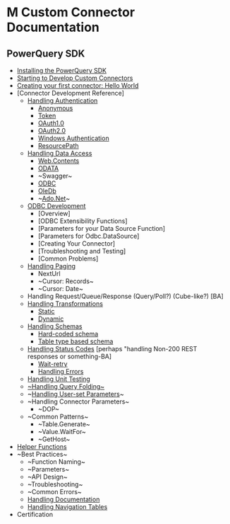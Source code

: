 # M Custom Connector Documentation

## PowerQuery SDK

* [Installing the PowerQuery SDK](InstallingSDK.md)
* [Starting to Develop Custom Connectors](StartingToDevelopCustomConnectors.md)
* [Creating your first connector: Hello World](CreatingFirstConnector.md)
* [Connector Development Reference]
    * [Handling Authentication](HandlingAuthentication.md)
    	* [Anonymous](ImplicitAuthentication.md)
    	* [Token](KeyAuthentication.md)
    	* [OAuth1.0](OAuth1.0Authentication.md)
    	* [OAuth2.0](OAuth2.0Authentication.md)
        * [Windows Authentication](WindowsAuthentication.md)
        * [ResourcePath](ResourcePath.md)
    * [Handling Data Access](HandlingDataAccess.md)
    	* [Web.Contents](Web.Contents.md)
    	* [ODATA](Odata.Feed.md)
    	* ~Swagger~
    	* [ODBC](Odbc.DataSource.md)
        * [OleDb](OleDb.DataSource.md)
        * ~[Ado.Net](AdoDotNet.DataSource.md)~
    * [ODBC Development](odbc.md)
        * [Overview]
        * [ODBC Extensibility Functions]
        * [Parameters for your Data Source Function]
        * [Parameters for Odbc.DataSource]
        * [Creating Your Connector]
        * [Troubleshooting and Testing]
        * [Common Problems]
    * [Handling Paging](HandlingPaging.md)
    	* NextUrl
    	* ~Cursor: Records~
    	* ~Cursor: Date~
    * Handling Request/Queue/Response (Query/Poll?) (Cube-like?) [BA]
    * [Handling Transformations](Transformations.md)
    	* [Static](Transformations.md#static-transformations)
    	* [Dynamic](Transformations.md#dynamic-transformations)
    * [Handling Schemas](HandlingSchema.md)
    	* [Hard-coded schema](HandlingSchema.md#simple-hardcoded-approach)
    	* [Table type based schema](HandlingSchema.md#sophisticated-approach)
    * [Handling Status Codes](HandlingStatusCodes.md) [perhaps "handling Non-200 REST responses or something-BA]
    	* [Wait-retry](WaitRetry.md)
    	* [Handling Errors](HandlingErrors.md)
    * [Handling Unit Testing](HandlingUnitTesting.md)
    * [~Handling Query Folding~](HandlingQueryFolding.md)
    * ~[Handling User-set Parameters](HandlingParameters.md)~
    * ~Handling Connector Parameters~
    	* ~DOP~
    * ~Common Patterns~
    	* ~Table.Generate~
    	* ~Value.WaitFor~
    	* ~GetHost~
* [Helper Functions](helper-functions.md)
* ~Best Practices~
	* ~Function Naming~
	* ~Parameters~
	* ~API Design~
	* ~Troubleshooting~
    * ~Common Errors~
    * [Handling Documentation](HandlingDocumentation.md)
    * [Handling Navigation Tables](HandlingNavigationTables.md)
* Certification
